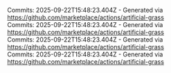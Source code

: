 Commits: 2025-09-22T15:48:23.404Z - Generated via https://github.com/marketplace/actions/artificial-grass
<br>
Commits: 2025-09-22T15:48:23.404Z - Generated via https://github.com/marketplace/actions/artificial-grass
<br>
Commits: 2025-09-22T15:48:23.404Z - Generated via https://github.com/marketplace/actions/artificial-grass
<br>
Commits: 2025-09-22T15:48:23.404Z - Generated via https://github.com/marketplace/actions/artificial-grass
<br>
